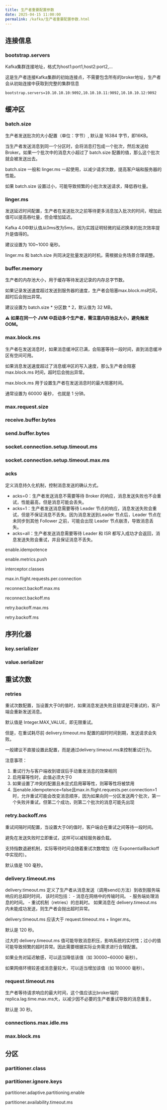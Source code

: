 ```yaml
---
title: 生产者重要配置参数
date: 2025-04-15 11:00:00
permalink: /kafka/生产者重要配置参数.html
---
```


## 连接信息

### bootstrap.servers

Kafka集群连接地址，格式为host1:port1,host2:port2,...

这是生产者连接Kafka集群的初始连接点，不需要包含所有的broker地址，生产者会从初始连接中获取到完整的集群信息

```properties
bootstrap.servers=10.10.10.10:9092,10.10.10.11:9092,10.10.10.12:9092
```

## 缓冲区

### batch.size

生产者发送批次的大小配置（单位：字节）, 默认是 16384 字节，即16KB。

当生产者发送消息到同一个分区时，会将消息打包成一个批次，然后发送给 Broker。如果一个批次中的消息大小超过了 batch.size 配置的值，那么这个批次就会被发送出去。

batch.size 一般和 linger.ms 一起使用，以减少请求次数，提高客户端和服务器的性能。

如果 batch.size 设置过小，可能导致频繁的小批次发送请求，降低吞吐量。

### linger.ms

发送延迟时间配置，生产者在发送批次之前等待更多消息加入批次的时间，增加此值可以提高吞吐量，但会增加延迟。

Kafka 4.0中默认值从0ms改为5ms，因为实践证明轻微的延迟换来的批次效率提升是值得的。

建议设置为 100~1000 毫秒。

linger.ms 和 batch.size 共同决定批量发送的时机，需根据业务场景合理调整。

### buffer.memory

生产者的内存池大小，用于缓存等待发送记录的内存总字节数。

如果记录发送速度超过发送到服务器的速度，生产者会阻塞max.block.ms时间，超时后会抛出异常。

建议设置为 batch.size * 分区数 * 2，默认值为 32 MB。

**⚠️ 如果在同一个 JVM 中启动多个生产者，需注意内存池总大小，避免触发 OOM。**

### max.block.ms

生产者在发送消息时，如果消息缓冲区已满，会阻塞等待一段时间，直到消息缓冲区有空间可用。

如果消息发送速度超过了消息缓冲区的写入速度，那么生产者会阻塞 max.block.ms 时间，超时后会抛出异常。

max.block.ms 用于设置生产者在发送消息时的最大阻塞时间。

通常设置为 60000 毫秒， 也就是 1 分钟。





### max.request.size
### receive.buffer.bytes
### send.buffer.bytes
### socket.connection.setup.timeout.ms
### socket.connection.setup.timeout.max.ms

### acks

定义消息持久化机制，控制消息发送的确认方式。

- acks=0：生产者发送消息不需要等待 Broker 的响应，消息发送失败也不会重试，性能最高，但是消息可能会丢失。
- acks=1：生产者发送消息需要等待 Leader 节点的响应，消息发送失败会重试，但是不保证消息不丢失。因为消息发送到Leader 节点后，Leader 节点在未同步到其他 Follower 之前，可能会出现 Leader 节点崩溃，导致消息丢失。
- acks=all：生产者发送消息需要等待 Leader 和 ISR 都写入成功才会返回，消息发送失败会重试，并且保证消息不丢失。






enable.idempotence

enable.metrics.push

interceptor.classes

max.in.flight.requests.per.connection

reconnect.backoff.max.ms

reconnect.backoff.ms

retry.backoff.max.ms

retry.backoff.ms

## 序列化器

### key.serializer

### value.serializer

## 重试次数

### retries

重试次数配置，当设置大于0的值时，如果消息发送失败且错误是可重试的，客户端会重新发送消息。

默认值是 Integer.MAX_VALUE，即无限重试。

但是，在重试耗尽前 delivery.timeout.ms 配置的超时时间到期，发送请求会失败。

一般建议不直接设置此配置，而是通过delivery.timeout.ms来控制重试行为。

注意事项：

1. 重试行为与客户端收到错误后手动重发消息的效果相同
4. 启用幂等性时，此值必须大于0
5. 如果设置了冲突的配置且未显式启用幂等性，则幂等性将被禁用
6. 当enable.idempotence=false且max.in.flight.requests.per.connection>1时，允许重试可能会改变消息顺序，因为如果向同一分区发送两个批次，第一个失败并重试，但第二个成功，则第二个批次的消息可能先出现

### retry.backoff.ms

重试间隔时间配置，当设置大于0的值时，客户端会在重试之间等待一段时间。

避免在发送失败时立即重试，这样可以减轻服务器负载。

支持指数退避机制，实际等待时间会随着重试次数增加（在 ExponentialBackoff 中实现的）。

默认值是 100 毫秒。

### delivery.timeout.ms

delivery.timeout.ms 定义了生产者从消息发送（调用send()方法）到收到服务端响应的总超时时间， 该时间包括：
    - 消息在网络中的传输时间。
    - 服务端处理消息的时间。
    - 重试机制（retries）的总耗时。
如果消息在 delivery.timeout.ms 内未能成功发送，则生产者会抛出超时异常。

delivery.timeout.ms 应该大于 request.timeout.ms + linger.ms。

默认是 120 秒。

过大的 delivery.timeout.ms 值可能导致消息积压，影响系统的实时性；过小的值可能导致频繁的超时异常。因此需要根据实际业务需求进行合理配置。

如果业务对延迟敏感，可以适当降低该值（如 30000~60000 毫秒）。

如果网络环境较差或消息量较大，可以适当增加该值（如 180000 毫秒）。

### request.timeout.ms

生产者等待请求响应的最大时间，这个值应该比broker端的replica.lag.time.max.ms大，以减少因不必要的生产者重试导致的消息重复。

默认是 30 秒。








### connections.max.idle.ms



### max.block.ms





## 分区

### partitioner.class

### partitioner.ignore.keys

partitioner.adaptive.partitioning.enable

partitioner.availability.timeout.ms


